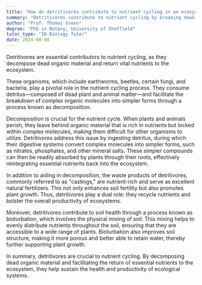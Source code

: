 ```yaml
---
title: "How do detritivores contribute to nutrient cycling in an ecosystem?"
summary: "Detritivores contribute to nutrient cycling by breaking down dead organic material, returning essential nutrients back into the ecosystem."
author: "Prof. Thomas Green"
degree: "PhD in Botany, University of Sheffield"
tutor_type: "IB Biology Tutor"
date: 2024-08-08
---
```


Detritivores are essential contributors to nutrient cycling, as they decompose dead organic material and return vital nutrients to the ecosystem.

These organisms, which include earthworms, beetles, certain fungi, and bacteria, play a pivotal role in the nutrient cycling process. They consume detritus—composed of dead plant and animal matter—and facilitate the breakdown of complex organic molecules into simpler forms through a process known as decomposition.

Decomposition is crucial for the nutrient cycle. When plants and animals perish, they leave behind organic material that is rich in nutrients but locked within complex molecules, making them difficult for other organisms to utilize. Detritivores address this issue by ingesting detritus, during which their digestive systems convert complex molecules into simpler forms, such as nitrates, phosphates, and other mineral salts. These simpler compounds can then be readily absorbed by plants through their roots, effectively reintegrating essential nutrients back into the ecosystem.

In addition to aiding in decomposition, the waste products of detritivores, commonly referred to as "castings," are nutrient-rich and serve as excellent natural fertilizers. This not only enhances soil fertility but also promotes plant growth. Thus, detritivores play a dual role: they recycle nutrients and bolster the overall productivity of ecosystems.

Moreover, detritivores contribute to soil health through a process known as bioturbation, which involves the physical mixing of soil. This mixing helps to evenly distribute nutrients throughout the soil, ensuring that they are accessible to a wide range of plants. Bioturbation also improves soil structure, making it more porous and better able to retain water, thereby further supporting plant growth.

In summary, detritivores are crucial to nutrient cycling. By decomposing dead organic material and facilitating the return of essential nutrients to the ecosystem, they help sustain the health and productivity of ecological systems.
    